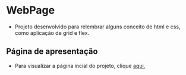 # WebPage
- Projeto desenvolvido para relembrar alguns conceito de html e css, como aplicação de grid e flex. 
## Página de apresentação
- Para visualizar a página incial do projeto, clique [aqui.](https://fagnercsouza.github.io/WebPage/)

